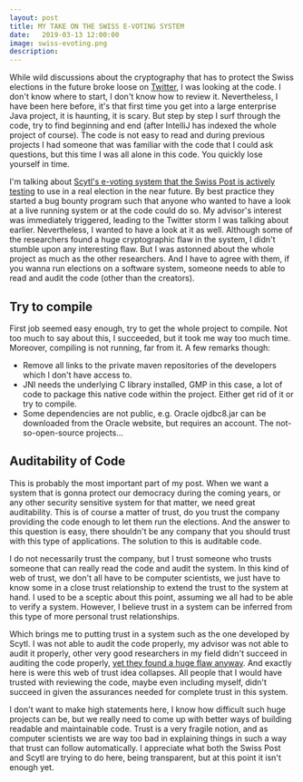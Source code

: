 ```yaml
---
layout: post
title: MY TAKE ON THE SWISS E-VOTING SYSTEM
date:   2019-03-13 12:00:00
image: swiss-evoting.png
description: 
---
```


While wild discussions about the cryptography that has to protect the Swiss elections in the future broke loose on [Twitter](https://twitter.com/SarahJamieLewis/status/1101253491299766272), I was looking at the code. I don't know where to start, I don't know how to review it. Nevertheless, I have been here before, it's that first time you get into a large enterprise Java project, it is haunting, it is scary. But step by step I surf through the code, try to find beginning and end (after IntelliJ has indexed the whole project of course). The code is not easy to read and during previous projects I had someone that was familiar with the code that I could ask questions, but this time I was all alone in this code. You quickly lose yourself in time. 

I'm talking about [Scytl's e-voting system that the Swiss Post is actively testing](https://www.onlinevote-pit.ch/) to use in a real election in the near future. By best practice they started a bug bounty program such that anyone who wanted to have a look at a live running system or at the code could do so. My advisor's interest was immediately triggered, leading to the Twitter storm I was talking about earlier. Nevertheless, I wanted to have a look at it as well. Although some of the researchers found a huge cryptographic flaw in the system, I didn't stumble upon any interesting flaw. But I was astonned about the whole project as much as the other researchers. And I have to agree with them, if you wanna run elections on a software system, someone needs to able to read and audit the code (other than the creators).

## Try to compile

First job seemed easy enough, try to get the whole project to compile. Not too much to say about this, I succeeded, but it took me way too much time. Moreover, compiling is not running, far from it. A few remarks though:
- Remove all links to the private maven repositories of the developers which I don't have access to.
- JNI needs the underlying C library installed, GMP in this case, a lot of code to package this native code within the project. Either get rid of it or try to compile.
- Some dependencies are not public, e.g. Oracle ojdbc8.jar can be downloaded from the Oracle website, but requires an account. The not-so-open-source projects...

## Auditability of Code

This is probably the most important part of my post. When we want a system that is gonna protect our democracy during the coming years, or any other security sensitive system for that matter, we need great auditability. This is of course a matter of trust, do you trust the company providing the code enough to let them run the elections. And the answer to this question is easy, there shouldn't be any company that you should trust with this type of applications. The solution to this is auditable code.

I do not necessarily trust the company, but I trust someone who trusts someone that can really read the code and audit the system. In this kind of web of trust, we don't all have to be computer scientists, we just have to know some in a close trust relationship to extend the trust to the system at hand. I used to be a sceptic about this point, assuming we all had to be able to verify a system. However, I believe trust in a system can be inferred from this type of more personal trust relationships.

Which brings me to putting trust in a system such as the one developed by Scytl. I was not able to audit the code properly, my advisor was not able to audit it properly, other very good researchers in my field didn't succeed in auditing the code properly, [yet they found a huge flaw anyway](https://motherboard.vice.com/en_us/article/zmakk3/researchers-find-critical-backdoor-in-swiss-online-voting-system). And exactly here is were this web of trust idea collapses. All people that I would have trusted with reviewing the code, maybe even including myself, didn't succeed in given the assurances needed for complete trust in this system. 

I don't want to make high statements here, I know how difficult such huge projects can be, but we really need to come up with better ways of building readable and maintainable code. Trust is a very fragile notion, and as computer scientists we are way too bad in explaining things in such a way that trust can follow automatically. I appreciate what both the Swiss Post and Scytl are trying to do here, being transparent, but at this point it isn't enough yet. 